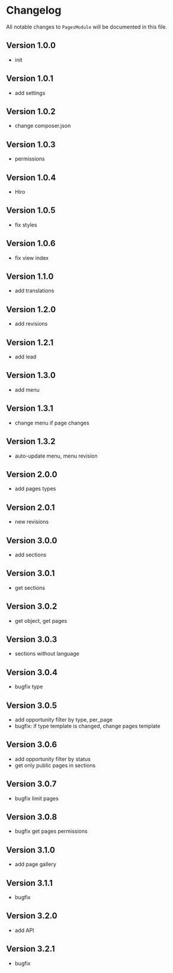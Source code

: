 # Changelog

All notable changes to `PagesModule` will be documented in this file.

## Version 1.0.0
- init

## Version 1.0.1
- add settings

## Version 1.0.2
- change composer.json

## Version 1.0.3
- permissions

## Version 1.0.4
- Hiro

## Version 1.0.5
- fix styles

## Version 1.0.6
- fix view index

## Version 1.1.0
- add translations

## Version 1.2.0
- add revisions

## Version 1.2.1
- add lead

## Version 1.3.0
- add menu

## Version 1.3.1
- change menu if page changes

## Version 1.3.2
- auto-update menu, menu revision

## Version 2.0.0
- add pages types

## Version 2.0.1
- new revisions

## Version 3.0.0
- add sections

## Version 3.0.1
- get sections

## Version 3.0.2
- get object, get pages

## Version 3.0.3
- sections without language

## Version 3.0.4
- bugfix type

## Version 3.0.5
- add opportunity filter by type, per_page
- bugfix: if type template is changed, change pages template

## Version 3.0.6
- add opportunity filter by status
- get only public pages in sections

## Version 3.0.7
- bugfix limit pages

## Version 3.0.8
- bugfix get pages permissions

## Version 3.1.0
- add page gallery

## Version 3.1.1
- bugfix

## Version 3.2.0
- add API

## Version 3.2.1
- bugfix
